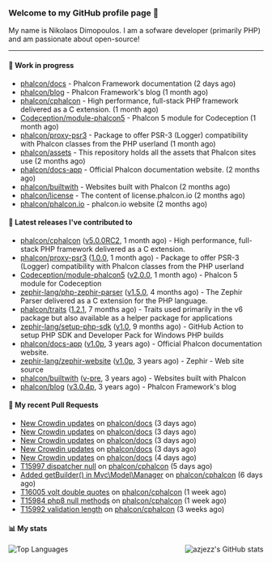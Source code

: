 ### Welcome to my GitHub profile page 👋

My name is Nikolaos Dimopoulos. I am a sofware developer (primarily PHP) and am passionate about open-source!

---

#### :wrench: Work in progress

- [phalcon/docs](https://github.com/phalcon/docs) - Phalcon Framework documentation (2 days ago)
- [phalcon/blog](https://github.com/phalcon/blog) - Phalcon Framework&#39;s blog (1 month ago)
- [phalcon/cphalcon](https://github.com/phalcon/cphalcon) - High performance, full-stack PHP framework delivered as a C extension. (1 month ago)
- [Codeception/module-phalcon5](https://github.com/Codeception/module-phalcon5) - Phalcon 5 module for Codeception (1 month ago)
- [phalcon/proxy-psr3](https://github.com/phalcon/proxy-psr3) - Package to offer PSR-3 (Logger) compatibility with Phalcon classes from the PHP userland (1 month ago)
- [phalcon/assets](https://github.com/phalcon/assets) - This repository holds all the assets that Phalcon sites use (2 months ago)
- [phalcon/docs-app](https://github.com/phalcon/docs-app) - Official Phalcon documentation website. (2 months ago)
- [phalcon/builtwith](https://github.com/phalcon/builtwith) - Websites built with Phalcon (2 months ago)
- [phalcon/license](https://github.com/phalcon/license) - The content of license.phalcon.io (2 months ago)
- [phalcon/phalcon.io](https://github.com/phalcon/phalcon.io) - phalcon.io website (2 months ago)

#### :pushpin: Latest releases I've contributed to

- [phalcon/cphalcon](https://github.com/phalcon/cphalcon) ([v5.0.0RC2](https://github.com/phalcon/cphalcon/releases/tag/v5.0.0RC2), 1 month ago) - High performance, full-stack PHP framework delivered as a C extension.
- [phalcon/proxy-psr3](https://github.com/phalcon/proxy-psr3) ([1.0.0](https://github.com/phalcon/proxy-psr3/releases/tag/1.0.0), 1 month ago) - Package to offer PSR-3 (Logger) compatibility with Phalcon classes from the PHP userland
- [Codeception/module-phalcon5](https://github.com/Codeception/module-phalcon5) ([v2.0.0](https://github.com/Codeception/module-phalcon5/releases/tag/v2.0.0), 1 month ago) - Phalcon 5 module for Codeception
- [zephir-lang/php-zephir-parser](https://github.com/zephir-lang/php-zephir-parser) ([v1.5.0](https://github.com/zephir-lang/php-zephir-parser/releases/tag/v1.5.0), 4 months ago) - The Zephir Parser delivered as a C extension for the PHP language.
- [phalcon/traits](https://github.com/phalcon/traits) ([1.2.1](https://github.com/phalcon/traits/releases/tag/1.2.1), 7 months ago) - Traits used primarily in the v6 package but also available as a helper package for applications
- [zephir-lang/setup-php-sdk](https://github.com/zephir-lang/setup-php-sdk) ([v1.0](https://github.com/zephir-lang/setup-php-sdk/releases/tag/v1.0), 9 months ago) - GitHub Action to setup PHP SDK and Developer Pack for Windows PHP builds
- [phalcon/docs-app](https://github.com/phalcon/docs-app) ([v1.0p](https://github.com/phalcon/docs-app/releases/tag/v1.0p), 3 years ago) - Official Phalcon documentation website.
- [zephir-lang/zephir-website](https://github.com/zephir-lang/zephir-website) ([v1.0p](https://github.com/zephir-lang/zephir-website/releases/tag/v1.0p), 3 years ago) - Zephir - Web site source
- [phalcon/builtwith](https://github.com/phalcon/builtwith) ([v-pre](https://github.com/phalcon/builtwith/releases/tag/v-pre), 3 years ago) - Websites built with Phalcon
- [phalcon/blog](https://github.com/phalcon/blog) ([v3.0.4p](https://github.com/phalcon/blog/releases/tag/v3.0.4p), 3 years ago) - Phalcon Framework&#39;s blog

#### 🔨 My recent Pull Requests

- [New Crowdin updates](https://github.com/phalcon/docs/pull/3055) on [phalcon/docs](https://github.com/phalcon/docs) (3 days ago)
- [New Crowdin updates](https://github.com/phalcon/docs/pull/3054) on [phalcon/docs](https://github.com/phalcon/docs) (3 days ago)
- [New Crowdin updates](https://github.com/phalcon/docs/pull/3053) on [phalcon/docs](https://github.com/phalcon/docs) (3 days ago)
- [New Crowdin updates](https://github.com/phalcon/docs/pull/3052) on [phalcon/docs](https://github.com/phalcon/docs) (3 days ago)
- [New Crowdin updates](https://github.com/phalcon/docs/pull/3051) on [phalcon/docs](https://github.com/phalcon/docs) (4 days ago)
- [T15997 dispatcher null](https://github.com/phalcon/cphalcon/pull/16009) on [phalcon/cphalcon](https://github.com/phalcon/cphalcon) (5 days ago)
- [Added getBuilder() in Mvc\Model\Manager](https://github.com/phalcon/cphalcon/pull/16008) on [phalcon/cphalcon](https://github.com/phalcon/cphalcon) (6 days ago)
- [T16005 volt double quotes](https://github.com/phalcon/cphalcon/pull/16006) on [phalcon/cphalcon](https://github.com/phalcon/cphalcon) (1 week ago)
- [T15984 php8 null methods](https://github.com/phalcon/cphalcon/pull/16004) on [phalcon/cphalcon](https://github.com/phalcon/cphalcon) (1 week ago)
- [T15992 validation length](https://github.com/phalcon/cphalcon/pull/15995) on [phalcon/cphalcon](https://github.com/phalcon/cphalcon) (3 weeks ago)


#### 📊 My stats

<img align="right" alt="azjezz's GitHub stats" src="https://github-readme-stats.vercel.app/api?username=niden&count_private=1&show_icons=true&" />

![Top Languages](https://github-readme-stats.vercel.app/api/top-langs/?username=niden)
